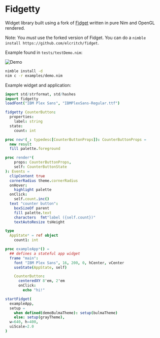 # Fidgetty

Widget library built using a fork of [Fidget](https://github.com/elcritch/fidget) written in pure Nim and OpenGL rendered.

Note: You *must* use the forked version of Fidget. You can do a `nimble install https://github.com/elcritch/fidget`. 

Example found in `tests/testDemo.nim`:

![Demo](https://i.postimg.cc/ydxbyjJ4/Kapture-2022-05-04-at-01-07-14.gif)

```sh
nimble install -d
nim c -r examples/demo.nim
```

Example widget and application: 

```nim
import std/strformat, std/hashes
import fidgetty
loadFont("IBM Plex Sans", "IBMPlexSans-Regular.ttf")

fidgetty CounterButton:
  properties:
    label: string
  state:
    count: int

proc new*(_: typedesc[CounterButtonProps]): CounterButtonProps =
  new result
  fill palette.foreground

proc render*(
    props: CounterButtonProps,
    self: CounterButtonState
): Events =
  clipContent true
  cornerRadius theme.cornerRadius
  onHover:
    highlight palette
  onClick:
    self.count.inc()
  text "counter button":
    boxSizeOf parent
    fill palette.text
    characters  fmt"label ({self.count})"
    textAutoResize tsHeight

type
  AppState* = ref object
    count1: int

proc exampleApp*() =
  ## defines a stateful app widget
  frame "main":
    font "IBM Plex Sans", 16, 200, 0, hCenter, vCenter
    useState(AppState, self)

    CounterButton:
      centeredXY 8'em, 2'em
      onClick:
        echo "hi!"

startFidget(
  exampleApp,
  setup = 
    when defined(demoBulmaTheme): setup(bulmaTheme)
    else: setup(grayTheme),
  w=640, h=400,
  uiScale=2.0
)
```
